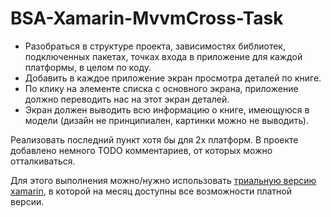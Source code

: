 # BSA-Xamarin-MvvmCross-Task

* Разобраться в структуре проекта, зависимостях библиотек, подключенных пакетах,
точках входа в приложение для каждой платформы, в целом по коду.
* Добавить в каждое приложение экран просмотра деталей по книге.
 * По клику на элементе списка с основного экрана, приложение должно переводить нас на этот экран деталей.
 * Экран должен выводить всю информацию о книге, имеющуюся в модели (дизайн не принципиален, картинки можно не выводить).

Реализовать последний пункт хотя бы для 2х платформ. В проекте добавлено немного TODO комментариев, от которых можно отталкиваться.

Для этого выполнения можно/нужно использовать <a href="http://developer.xamarin.com/guides/cross-platform/getting_started/beginning_a_xamarin_trial/">триальную версию xamarin</a>, в которой на месяц доступны все возможности платной версии.
